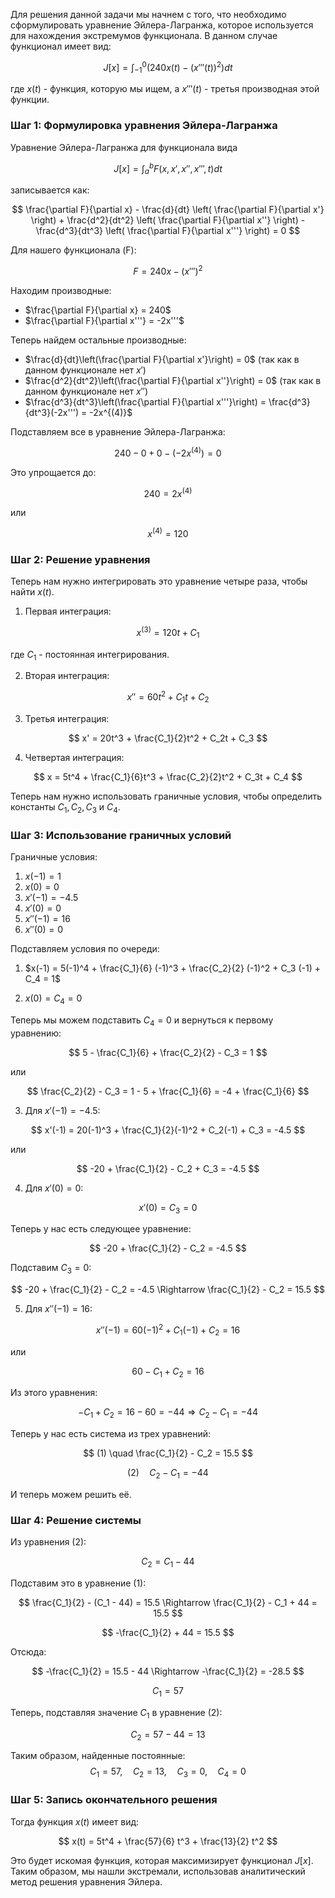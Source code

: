 Для решения данной задачи мы начнем с того, что необходимо сформулировать уравнение Эйлера-Лагранжа, которое используется для нахождения экстремумов функционала. В данном случае функционал имеет вид:

$$
J[x] = \int_{-1}^{0} (240 x(t) - (x'''(t))^2) dt
$$

где $x(t)$ - функция, которую мы ищем, а $x'''(t)$ - третья производная этой функции.

### Шаг 1: Формулировка уравнения Эйлера-Лагранжа

Уравнение Эйлера-Лагранжа для функционала вида 

$$
J[x] = \int_{a}^{b} F(x, x', x'', x''', t) dt
$$

записывается как:

$$
\frac{\partial F}{\partial x} - \frac{d}{dt} \left( \frac{\partial F}{\partial x'} \right) + \frac{d^2}{dt^2} \left( \frac{\partial F}{\partial x''} \right) - \frac{d^3}{dt^3} \left( \frac{\partial F}{\partial x'''} \right) = 0
$$

Для нашего функционала \(F\):

$$
F = 240x - (x''')^2
$$

Находим производные: 

- $\frac{\partial F}{\partial x} = 240$
- $\frac{\partial F}{\partial x'''} = -2x'''$

Теперь найдем остальные производные:

- $\frac{d}{dt}\left(\frac{\partial F}{\partial x'}\right) = 0$ (так как в данном функционале нет $x'$)
- $\frac{d^2}{dt^2}\left(\frac{\partial F}{\partial x''}\right) = 0$ (так как в данном функционале нет $x''$)
- $\frac{d^3}{dt^3}\left(\frac{\partial F}{\partial x'''}\right) = \frac{d^3}{dt^3}(-2x''') = -2x^{(4)}$

Подставляем все в уравнение Эйлера-Лагранжа:

$$
240 - 0 + 0 - (-2x^{(4)}) = 0
$$

Это упрощается до:

$$
240 = 2x^{(4)}
$$

или

$$
x^{(4)} = 120
$$

### Шаг 2: Решение уравнения

Теперь нам нужно интегрировать это уравнение четыре раза, чтобы найти $x(t)$.

1. Первая интеграция:

$$
x^{(3)} = 120t + C_1
$$

где $C_1$ - постоянная интегрирования.

2. Вторая интеграция:

$$
x'' = 60t^2 + C_1t + C_2
$$

3. Третья интеграция:

$$
x' = 20t^3 + \frac{C_1}{2}t^2 + C_2t + C_3
$$

4. Четвертая интеграция:

$$
x = 5t^4 + \frac{C_1}{6}t^3 + \frac{C_2}{2}t^2 + C_3t + C_4
$$

Теперь нам нужно использовать граничные условия, чтобы определить константы $C_1, C_2, C_3$ и $C_4$.

### Шаг 3: Использование граничных условий

Граничные условия:
1. $x(-1) = 1$
2. $x(0) = 0$
3. $x'(-1) = -4.5$
4. $x'(0) = 0$
5. $x''(-1) = 16$
6. $x''(0) = 0$

Подставляем условия по очереди:

1. $x(-1) = 5(-1)^4 + \frac{C_1}{6} (-1)^3 + \frac{C_2}{2} (-1)^2 + C_3 (-1) + C_4 = 1$

2. $x(0) = C_4 = 0$

Теперь мы можем подставить $C_4 = 0$ и вернуться к первому уравнению:

$$
5 - \frac{C_1}{6} + \frac{C_2}{2} - C_3 = 1
$$

или

$$
\frac{C_2}{2} - C_3 = 1 - 5 + \frac{C_1}{6} = -4 + \frac{C_1}{6}
$$


3. Для $x'(-1) = -4.5$:

$$
x'(-1) = 20(-1)^3 + \frac{C_1}{2}(-1)^2 + C_2(-1) + C_3 = -4.5
$$

или 

$$
-20 + \frac{C_1}{2} - C_2 + C_3 = -4.5
$$

4. Для $x'(0) = 0$:

$$
x'(0) = C_3 = 0
$$

Теперь у нас есть следующее уравнение:

$$
-20 + \frac{C_1}{2} - C_2 = -4.5
$$

Подставим $C_3 = 0$:

$$
-20 + \frac{C_1}{2} - C_2 = -4.5 \Rightarrow \frac{C_1}{2} - C_2 = 15.5
$$

5. Для $x''(-1) = 16$:

$$
x''(-1) = 60(-1)^2 + C_1(-1) + C_2 = 16
$$

или 

$$
60 - C_1 + C_2 = 16
$$

Из этого уравнения:

$$
-C_1 + C_2 = 16 - 60 = -44 \Rightarrow C_2 - C_1 = -44
$$

Теперь у нас есть система из трех уравнений:

$$
(1) \quad \frac{C_1}{2} - C_2 = 15.5
$$

$$
(2) \quad C_2 - C_1 = -44 
$$

И теперь можем решить её.

### Шаг 4: Решение системы

Из уравнения (2):

$$
C_2 = C_1 - 44
$$

Подставим это в уравнение (1):

$$
\frac{C_1}{2} - (C_1 - 44) = 15.5 \Rightarrow \frac{C_1}{2} - C_1 + 44 = 15.5
$$

$$
-\frac{C_1}{2} + 44 = 15.5
$$

Отсюда:

$$
-\frac{C_1}{2} = 15.5 - 44 \Rightarrow -\frac{C_1}{2} = -28.5 
$$

$$
C_1 = 57
$$

Теперь, подставляя значение $C_1$ в уравнение (2):

$$
C_2 = 57 - 44 = 13
$$

Таким образом, найденные постоянные:
$$
C_1 = 57, \quad C_2 = 13, \quad C_3 = 0, \quad C_4 = 0
$$

### Шаг 5: Запись окончательного решения

Тогда функция $x(t)$ имеет вид:

$$
x(t) = 5t^4 + \frac{57}{6} t^3 + \frac{13}{2} t^2
$$

Это будет искомая функция, которая максимизирует функционал $J[x]$. Таким образом, мы нашли экстремали, использовав аналитический метод решения уравнения Эйлера.